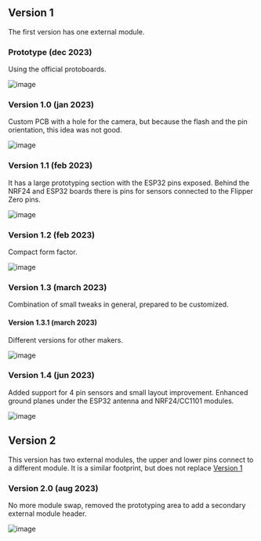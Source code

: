 ## Version 1

The first version has one external module.

### Prototype (dec 2023)
Using the official protoboards.

![image](https://user-images.githubusercontent.com/1091420/220088312-1015522f-6307-4d96-909f-f382ebff5af1.png)

### Version 1.0 (jan 2023)
Custom PCB with a hole for the camera, but because the flash and the pin orientation, this idea was not good.

![image](https://user-images.githubusercontent.com/1091420/220088563-c15a5f68-a688-49d5-a377-d1a6f8bcb550.png)

### Version 1.1 (feb 2023)
It has a large prototyping section with the ESP32 pins exposed. Behind the NRF24 and ESP32 boards there is pins for sensors connected to the Flipper Zero pins.

![image](https://user-images.githubusercontent.com/1091420/220085399-e8a4d17a-77aa-4054-8bb2-ebf14ed48291.png)

### Version 1.2 (feb 2023)
Compact form factor.

![image](https://user-images.githubusercontent.com/1091420/224728619-5c46bb12-c2bb-4d9d-b96c-83c073408183.png)


### Version 1.3 (march 2023)
Combination of small tweaks in general, prepared to be customized.

#### Version 1.3.1 (march 2023)

Different versions for other makers.

![image](https://user-images.githubusercontent.com/1091420/225315312-95e9b587-3bf2-428a-b40c-2dba2d3896b3.png)

### Version 1.4 (jun 2023)

Added support for 4 pin sensors and small layout improvement. Enhanced ground planes under the ESP32 antenna and NRF24/CC1101 modules.

![image](https://github.com/eried/flipperzero-mayhem/assets/1091420/543acceb-235b-4687-bfa7-cfa030bbc25a)

## Version 2

This version has two external modules, the upper and lower pins connect to a different module. It is a similar footprint, but does not replace [Version 1](#version-1)

### Version 2.0 (aug 2023)

No more module swap, removed the prototyping area to add a secondary external module header.

![image](https://github.com/eried/flipperzero-mayhem/assets/1091420/66e7bfc8-abd9-4a45-9978-cae3d7bc896e)

